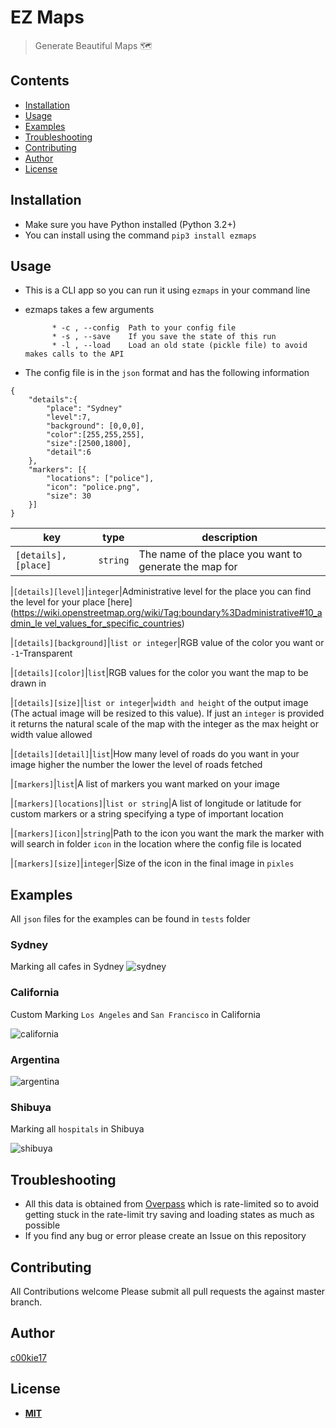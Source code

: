 # EZ Maps
> Generate Beautiful Maps 🗺

## Contents
- [Installation](#install)
- [Usage](#use)
- [Examples](#exam)
- [Troubleshooting](#tb)
- [Contributing](#cb)
- [Author](#author)
- [License](#ls)

<a name="install"></a>
## Installation
* Make sure you have Python installed (Python 3.2+)
* You can install using the command `pip3 install ezmaps`

<a name="use"></a>
## Usage
*  This is a CLI app so you can run it using `ezmaps` in your command line
* ezmaps takes a few arguments

			* -c , --config  Path to your config file
			* -s , --save    If you save the state of this run
			* -l , --load	 Load an old state (pickle file) to avoid makes calls to the API

* The config file is in the `json` format and has the following information
````
{
	"details":{
		"place": "Sydney"
		"level":7,
		"background": [0,0,0],
	    "color":[255,255,255],
	    "size":[2500,1800],
		"detail":6
	},
	"markers": [{
		"locations": ["police"],
		"icon": "police.png",
		"size": 30
	}]
}
````

|key|type|description|
|----|----|----|
|`[details],[place]`|`string`| The name of the place you want to generate the map for

|`[details][level]`|`integer`|Administrative level for the place you can find the level for your place [here]([https://wiki.openstreetmap.org/wiki/Tag:boundary%3Dadministrative#10_admin_le
vel_values_for_specific_countries](https://wiki.openstreetmap.org/wiki/Tag:boundary%3Dadministrative#10_admin_level_values_for_specific_countries))

|`[details][background]`|`list or integer`|RGB value of the color you want or `-1`-Transparent

|`[details][color]`|`list`|RGB values for the color you want the map to be drawn in

|`[details][size]`|`list or integer`|`width and height` of the output image (The actual image will be resized to this value). If just an `integer` is provided it returns the natural scale of the map with the integer as the max height or width value allowed

|`[details][detail]`|`list`|How many level of roads do you want in your image higher the number the lower the level of roads fetched

|`[markers]`|`list`|A list of markers you want marked on your image

|`[markers][locations]`|`list or string`|A list of longitude or latitude for custom markers or a string specifying a type of important location

|`[markers][icon]`|`string`|Path to the icon you want the mark the marker with will search in folder `icon` in the location where the config file is located

|`[markers][size]`|`integer`|Size of the icon in the final image in `pixles`

<a name="exam"></a>
## Examples
All `json` files for the examples can be found in `tests` folder

### Sydney
Marking all cafes in Sydney
![sydney](https://user-images.githubusercontent.com/10531093/73243416-74afc980-41cd-11ea-8a28-d0aace2914c1.png)


### California
Custom Marking `Los Angeles` and `San Francisco` in California

![california](https://user-images.githubusercontent.com/10531093/73245150-9448f100-41d1-11ea-9da7-dc6b30258cf5.png)

### Argentina
![argentina](https://user-images.githubusercontent.com/10531093/73247934-fc9ad100-41d7-11ea-8600-c18e266175cb.png)


### Shibuya
Marking all `hospitals` in Shibuya

![shibuya](https://user-images.githubusercontent.com/10531093/73247776-a7f75600-41d7-11ea-8bda-24088e4671bd.png)


<a name="tb"></a>
## Troubleshooting

- All this data is obtained from [Overpass]([https://wiki.openstreetmap.org/wiki/Overpass_API](https://wiki.openstreetmap.org/wiki/Overpass_API)) which is rate-limited so to avoid getting stuck in the rate-limit try saving and loading states as much as possible
-  If you find any bug or error please create an Issue on this repository


<a name="cb"></a>
## Contributing

All Contributions welcome
Please submit all pull requests the against master branch.

<a name="auth"></a>
## Author

[c00kie17]([https://github.com/c00kie17](https://github.com/c00kie17))

<a name="ls"></a>
## License
 - [**MIT**](http://opensource.org/licenses/MIT)


